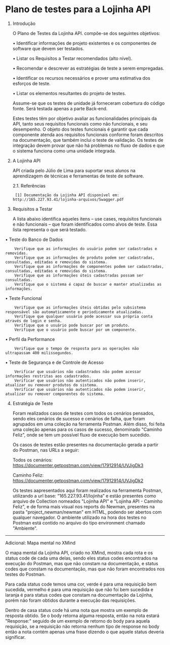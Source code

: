 # Plano de testes para a Lojinha API

1. Introdução

    O Plano de Testes da Lojinha API. compõe-se dos seguintes objetivos:
    
    •	Identificar informações de projeto existentes e os componentes de software que devem ser testados.
    
    •	Listar os Requisitos a Testar recomendados (alto nível).
    
    •	Recomendar e descrever as estratégias de teste a serem empregadas.
    
    •	Identificar os recursos necessários e prover uma estimativa dos esforços de teste.
    
    •	Listar os elementos resultantes do projeto de testes.

    Assume-se que os testes de unidade já forneceram cobertura do código fonte. Será testada apenas a parte Back-end.

    Estes testes têm por objetivo avaliar as funcionalidades principais da API, tanto seus requisitos funcionais como não funcionais, e seu desempenho. O objeto dos testes           funcionais é garantir que cada componente atenda aos requisitos funcionais conforme foram descritos na documentação, que também inclui o teste de validação.
    Os testes de integração devem provar que não há problemas no fluxo de dados e que o sistema funciona como uma unidade integrada.


2. A Lojinha API
    
    API criada pelo Júlio de Lima para suportar seus alunos na aprendizagem de técnicas e ferramentas de teste de software.

    2.1. 	Referências

        [1] Documentação da Lojinha API disponível em: http://165.227.93.41/lojinha-arquivos/Swagger.pdf


3. Requisitos a Testar

    A lista abaixo identifica aqueles itens – use cases, requisitos funcionais e não funcionais – que foram identificados como alvos de teste. Essa lista representa o que será testado. 
    
  •	Teste do Banco de Dados
  
        Verifique que as informações do usuário podem ser cadastradas e removidas.
        Verifique que as informações de produto podem ser cadastradas, consultadas, editadas e removidas do sistema.
        Verifique que as informações de componentes podem ser cadastradas, consultadas, editadas e removidas do sistema.
        Verifique que as informações úteis cadastradas possam ser consultadas.
        Verifique que o sistema é capaz de buscar e manter atualizadas as informações.
        
  •	Teste Funcional
  
        Verifique que as informações úteis obtidas pelo subsistema responsável são automaticamente e periodicamente atualizadas.
        Verifique que qualquer usuário pode acessar sua própria conta através de login e senha.
        Verifique que o usuário pode buscar por um produto.
        Verifique que o usuário pode buscar por um componente.

  •	Perfil da Performance
  
        Verifique que o tempo de resposta para as operações não ultrapassam 400 milissegundos.

  •	Teste de Segurança e de Controle de Acesso
  
        Verificar que usuários não cadastrados não podem acessar informações restritas aos cadastrados.
        Verificar que usuários não autenticados não podem inserir, atualizar ou remover produtos do sistema.
        Verificar que usuários não autenticados não podem inserir, atualizar ou remover componentes do sistema.
        
4. Estratégia de Teste

    Foram realizados casos de testes com todos os cenários pensados, sendo eles cenários de sucesso e cenários de falha, que foram agrupados em uma coleção na ferramenta             Postman. Além disso, foi feita uma coleção apenas para os casos de sucesso, denominado "Caminho Feliz", onde se tem um possível fluxo de execução bem sucedido.
    
    Os casos de testes estão presentes na documentação gerada a partir do Postman, nas URLs a seguir:
    
    Todos os cenários: https://documenter.getpostman.com/view/17912914/UVJigDk3
    
    Caminho Feliz: https://documenter.getpostman.com/view/17912914/UVJigDk2

    Os testes aapresentados aqui foram realizados na ferramenta Postman, utilizando a url base: “165.227.93.41/lojinha” e estão presentes como arquivo de Collection nomeados       "Lojinha API" e "Lojinha API - Caminho Feliz", e de forma mais visual nos reports do Newman, presentes na pasta "project_newman/newman" em HTML, podendo ser abertos com          qualquer navegador. O ambiente utilizado na hora dos testes no Postman está contido no arquivo do tipo environment chamado "Ambiente".



-------------------------------------------------------------------------------------------------------------------------------------------------------------------------------




Adicional: Mapa mental no XMind

   O mapa mental da Lojinha API, criado no XMind, mostra cada rota e os status code de cada uma delas, sendo eles status codes encontrados na execução do Postman, mas que não constam na documentação, e status codes que constam na documentação, mas que não foram encontrados nos testes do Postman.
   
   Para cada status code temos uma cor, verde é para uma requisição bem sucedida, vermelho é para uma requisição que não foi bem sucedida e laranja é para status codes que constam na documentação da Lojinha, porém não foram obtidos durante a execução das requisições.
    
   Dentro de casa status code há uma nota que mostra um exemplo de resposta obtido. Se o body retorna alguma resposta, então na nota estará "Response:" seguido de um exemplo de retorno do body para aquela requisição, se a requisição não retorna nenhum tipo de response no body então a nota contém apenas uma frase dizendo o que aquele status deveria significar. 
